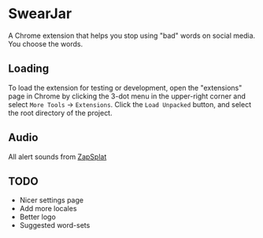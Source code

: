 SwearJar
========

A Chrome extension that helps you stop using "bad" words on social media. You choose the words.


Loading
-------

To load the extension for testing or development, open the "extensions" page in Chrome by clicking the 3-dot menu in 
the upper-right corner and select `More Tools` -> `Extensions`. Click the `Load Unpacked` button, and select the
root directory of the project.


Audio
-----

All alert sounds from [ZapSplat](https://www.zapsplat.com)


TODO
----

- Nicer settings page
- Add more locales
- Better logo
- Suggested word-sets